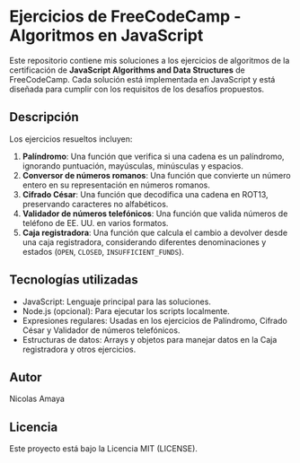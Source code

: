 # Ejercicios de FreeCodeCamp - Algoritmos en JavaScript

Este repositorio contiene mis soluciones a los ejercicios de algoritmos de la certificación de **JavaScript Algorithms and Data Structures** de FreeCodeCamp. Cada solución está implementada en JavaScript y está diseñada para cumplir con los requisitos de los desafíos propuestos.

## Descripción

Los ejercicios resueltos incluyen:

1. **Palíndromo**: Una función que verifica si una cadena es un palíndromo, ignorando puntuación, mayúsculas, minúsculas y espacios.
2. **Conversor de números romanos**: Una función que convierte un número entero en su representación en números romanos.
3. **Cifrado César**: Una función que decodifica una cadena en ROT13, preservando caracteres no alfabéticos.
4. **Validador de números telefónicos**: Una función que valida números de teléfono de EE. UU. en varios formatos.
5. **Caja registradora**: Una función que calcula el cambio a devolver desde una caja registradora, considerando diferentes denominaciones y estados (`OPEN`, `CLOSED`, `INSUFFICIENT_FUNDS`).

## Tecnologías utilizadas
- JavaScript: Lenguaje principal para las soluciones.
- Node.js (opcional): Para ejecutar los scripts localmente.
- Expresiones regulares: Usadas en los ejercicios de Palíndromo, Cifrado César y Validador de números telefónicos.
- Estructuras de datos: Arrays y objetos para manejar datos en la Caja registradora y otros ejercicios.

## Autor
Nicolas Amaya

## Licencia
Este proyecto está bajo la Licencia MIT (LICENSE).

